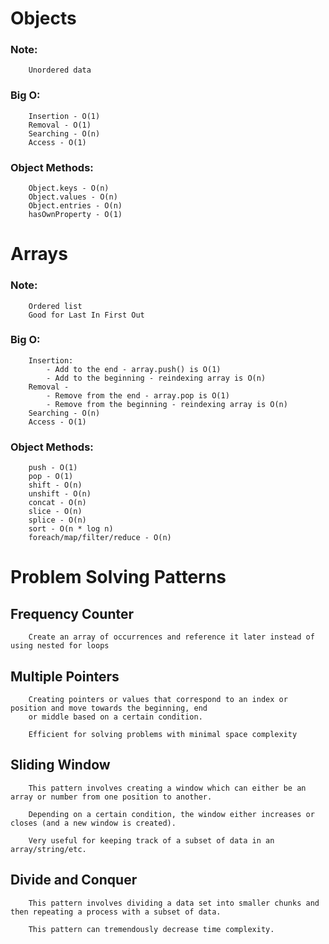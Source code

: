 # Objects

### Note:
```
    Unordered data
```

### Big O:
```
    Insertion - O(1) 
    Removal - O(1)
    Searching - O(n)
    Access - O(1)
```

### Object Methods:
```
    Object.keys - O(n)
    Object.values - O(n)
    Object.entries - O(n)
    hasOwnProperty - O(1)
```

# Arrays

### Note:
```
    Ordered list
    Good for Last In First Out
```

### Big O:
```
    Insertion:
        - Add to the end - array.push() is O(1)
        - Add to the beginning - reindexing array is O(n) 
    Removal - 
        - Remove from the end - array.pop is O(1)
        - Remove from the beginning - reindexing array is O(n)
    Searching - O(n)
    Access - O(1)
```

### Object Methods:
```
    push - O(1)
    pop - O(1)
    shift - O(n)
    unshift - O(n)
    concat - O(n)
    slice - O(n)
    splice - O(n)
    sort - O(n * log n)
    foreach/map/filter/reduce - O(n)
```

# Problem Solving Patterns

## Frequency Counter
```
    Create an array of occurrences and reference it later instead of using nested for loops
```

## Multiple Pointers
```
    Creating pointers or values that correspond to an index or position and move towards the beginning, end
    or middle based on a certain condition.

    Efficient for solving problems with minimal space complexity
```

## Sliding Window
```
    This pattern involves creating a window which can either be an array or number from one position to another.

    Depending on a certain condition, the window either increases or closes (and a new window is created).

    Very useful for keeping track of a subset of data in an array/string/etc.
```

## Divide and Conquer
```
    This pattern involves dividing a data set into smaller chunks and then repeating a process with a subset of data.

    This pattern can tremendously decrease time complexity.
```